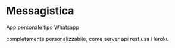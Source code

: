 # Messagistica
App personale tipo Whatsapp

completamente personalizzabile, come server api rest usa Heroku

